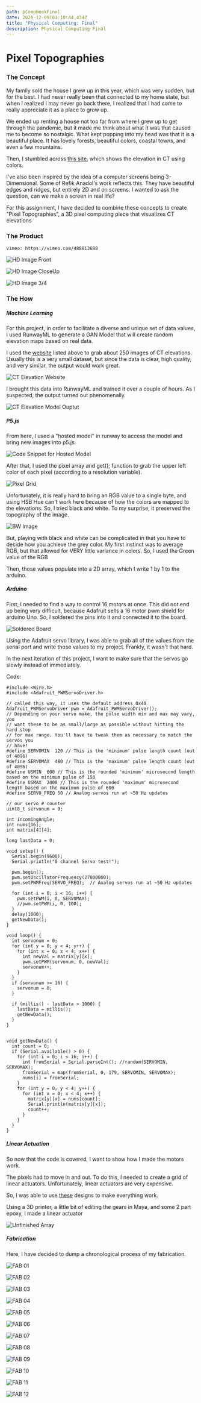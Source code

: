 ```yaml
---
path: pCompWeekFinal
date: 2020-12-09T03:10:44.434Z
title: "Physical Computing: Final"
description: Physical Computing Final
---
```

# Pixel Topographies

### The Concept
My family sold the house I grew up in this year, which was very sudden, but for the best. I had never really been that connected to my home state, but when I realized I may never go back there, I realized that I had come to really appreciate it as a place to grow up.

We ended up renting a house not too far from where I grew up to get through the pandemic, but it made me think about what it was that caused me to become so nostalgic. What kept popping into my head was that it is a beautiful place. It has lovely forests, beautiful colors, coastal towns, and even a few mountains.

Then, I stumbled across [this site](https://cteco.uconn.edu/viewers/ctelevation/), which shows the elevation in CT using colors.

I've also been inspired by the idea of a computer screens being 3-Dimensional. Some of Refik Anadol's work reflects this. They have beautiful edges and ridges, but entirely 2D and on screens. I wanted to ask the question, can we make a screen in real life?

For this assignment, I have decided to combine these concepts to create "Pixel Topographies", a 3D pixel computing piece that visualizes CT elevations

### The Product

`vimeo: https://vimeo.com/488813688`

![HD Image Front](/../assets/pComp/final/hd/HD_Front.png)

![HD Image CloseUp](/../assets/pComp/final/hd/HD_CU.png)

![HD Image 3/4](/../assets/pComp/final/hd/HD_3_4.png)

### The How

##### Machine Learning

For this project, in order to facilitate a diverse and unique set of data values, I used RunwayML to generate a GAN Model that will create random elevation maps based on real data.

I used the [website](https://cteco.uconn.edu/viewers/ctelevation/) listed above to grab about 250 images of CT elevations. Usually this is a very small dataset, but since the data is clear, high quality, and very similar, the output would work great.

![CT Elevation Website](/../assets/pComp/final/ml/map.png)

I brought this data into RunwayML and trained it over a couple of hours. As I suspected, the output turned out phenomenally.

![CT Elevation Model Ouptut](/../assets/pComp/final/ml/train.png)

##### P5.js

From here, I used a "hosted model" in runway to access the model and bring new images into p5.js.

![Code Snippet for Hosted Model](/../assets/pComp/final/p5/codeSnip.png)

After that, I used the pixel array and get(); function to grab the upper left color of each pixel (according to a resolution variable). 

![Pixel Grid](/../assets/pComp/final/p5/pixelGrid.png)

Unfortunately, it is really hard to bring an RGB value to a single byte, and using HSB Hue can't work here because of how the colors are mapped to the elevations. So, I tried black and white. To my surprise, it preserved the topography of the image.

![BW Image](/../assets/pComp/final/p5/BW.png)

But, playing with black and white can be complicated in that you have to decide how you achieve the grey color. My first instinct was to average RGB, but that allowed for VERY little variance in colors. So, I used the Green value of the RGB

Then, those values populate into a 2D array, which I write 1 by 1 to the arduino.

##### Arduino

First, I needed to find a way to control 16 motors at once. This did not end up being very difficult, because Adafruit sells a 16 motor pwm shield for arduino Uno. So, I soldered the pins into it and connected it to the board.

![Soldered Board](/../assets/pComp/final/arduino/solder.png)

Using the Adafruit servo library, I was able to grab all of the values from the serial port and write those values to my project. Frankly, it wasn't that hard.

In the next iteration of this project, I want to make sure that the servos go slowly instead of immediately.

Code:

```
#include <Wire.h>
#include <Adafruit_PWMServoDriver.h>

// called this way, it uses the default address 0x40
Adafruit_PWMServoDriver pwm = Adafruit_PWMServoDriver();
// Depending on your servo make, the pulse width min and max may vary, you
// want these to be as small/large as possible without hitting the hard stop
// for max range. You'll have to tweak them as necessary to match the servos you
// have!
#define SERVOMIN  120 // This is the 'minimum' pulse length count (out of 4096)
#define SERVOMAX  480 // This is the 'maximum' pulse length count (out of 4096)
#define USMIN  600 // This is the rounded 'minimum' microsecond length based on the minimum pulse of 150
#define USMAX  2400 // This is the rounded 'maximum' microsecond length based on the maximum pulse of 600
#define SERVO_FREQ 50 // Analog servos run at ~50 Hz updates

// our servo # counter
uint8_t servonum = 0;

int incomingAngle;
int nums[16];
int matrix[4][4];

long lastData = 0;

void setup() {
  Serial.begin(9600);
  Serial.println("8 channel Servo test!");

  pwm.begin();
  pwm.setOscillatorFrequency(27000000);
  pwm.setPWMFreq(SERVO_FREQ);  // Analog servos run at ~50 Hz updates

  for (int i = 0; i < 16; i++) {
    pwm.setPWM(i, 0, SERVOMAX);
    //pwm.setPWM(i, 0, 100);
  }
  delay(1000);
  getNewData();
}

void loop() {
  int servonum = 0;
  for (int y = 0; y < 4; y++) {
    for (int x = 0; x < 4; x++) {
      int newVal = matrix[y][x];
      pwm.setPWM(servonum, 0, newVal);
      servonum++;
    }
  }
  if (servonum >= 16) {
    servonum = 0;
  }

  if (millis() - lastData > 1000) {
    lastData = millis();
    getNewData();
  }
}


void getNewData() {
  int count = 0;
  if (Serial.available() > 0) {
    for (int i = 0; i < 16; i++) {
      int fromSerial = Serial.parseInt(); //random(SERVOMIN, SERVOMAX);
      fromSerial = map(fromSerial, 0, 179, SERVOMIN, SERVOMAX);
      nums[i] = fromSerial;
    }
    for (int y = 0; y < 4; y++) {
      for (int x = 0; x < 4; x++) {
        matrix[y][x] = nums[count];
        Serial.println(matrix[y][x]);
        count++;
      }
    }
  }
}
```

##### Linear Actuation

So now that the code is covered, I want to show how I made the motors work. 

The pixels had to move in and out. To do this, I needed to create a grid of linear actuators. Unfortunately, linear actuators are very expensive. 

So, I was able to use [these](https://www.youtube.com/watch?v=2vAoOYF3m8U&t=87s&ab_channel=PotentPrintables) designs to make everything work.

Using a 3D printer, a little bit of editing the gears in Maya, and some 2 part epoxy, I made a linear actuator

![Unfinished Array](/../assets/pComp/final/fab/pegs.png)

##### Fabrication

Here, I have decided to dump a chronological process of my fabrication.

![FAB 01](/../assets/pComp/final/fab/01.png)

![FAB 02](/../assets/pComp/final/fab/02.png)

![FAB 03](/../assets/pComp/final/fab/03.png)

![FAB 04](/../assets/pComp/final/fab/04.png)

![FAB 05](/../assets/pComp/final/fab/05.png)

![FAB 06](/../assets/pComp/final/fab/06.png)

![FAB 07](/../assets/pComp/final/fab/07.png)

![FAB 08](/../assets/pComp/final/fab/08.png)

![FAB 09](/../assets/pComp/final/fab/09.png)

![FAB 10](/../assets/pComp/final/fab/10.png)

![FAB 11](/../assets/pComp/final/fab/11.png)

![FAB 12](/../assets/pComp/final/fab/12.png)


